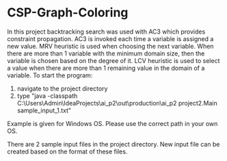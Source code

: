 # CSP-Graph-Coloring
In this project backtracking search was used with AC3 which provides constraint propagation. AC3 is invoked each time a variable is assigned a new value. MRV heuristic is used when choosing the next variable. When there are more than 1 variable with the minimum domain size, then the variable is chosen based on the degree of it. LCV heuristic is used to select a value when there are more than 1 remaining value in the domain of a variable.
To start the program:
1. navigate to the project directory
2. type "java -classpath C:\Users\Admin\IdeaProjects\ai_p2\out\production\ai_p2 project2.Main sample_input_1.txt"

Example is given for Windows OS. Please use the correct path in your own OS.

There are 2 sample input files in the project directory.
New input file can be created based on the format of these files.
